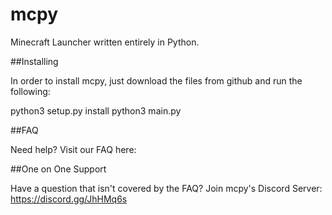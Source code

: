 # mcpy
Minecraft Launcher written entirely in Python.

##Installing

In order to install mcpy, just download the files from github and run the following:

python3 setup.py install
python3 main.py


##FAQ

Need help? Visit our FAQ here:

##One on One Support

Have a question that isn't covered by the FAQ? Join mcpy's Discord Server: https://discord.gg/JhHMq6s
